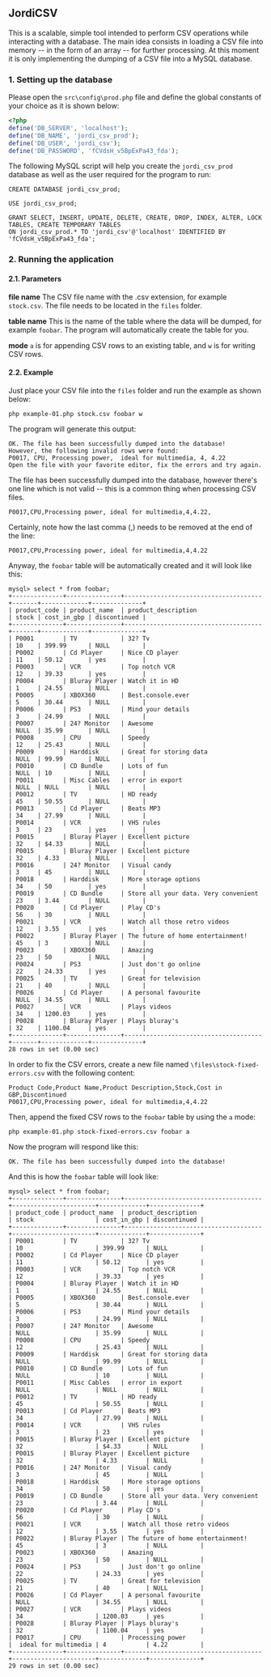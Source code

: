 ## JordiCSV

This is a scalable, simple tool intended to perform CSV operations while interacting with a database. The main idea consists in loading a CSV file into memory -- in the form of an array -- for further processing. At this moment it is only implementing the dumping of a CSV file into a MySQL database.

### 1. Setting up the database

Please open the `src\config\prod.php` file and define the global constants of your choice as it is shown below:

```php
<?php
define('DB_SERVER', 'localhost');
define('DB_NAME', 'jordi_csv_prod');
define('DB_USER', 'jordi_csv');
define('DB_PASSWORD', 'fCVdsH_v5BpExPa43_fda');
```

The following MySQL script will help you create the `jordi_csv_prod` database as well as the user required for the program to run:

    CREATE DATABASE jordi_csv_prod;

    USE jordi_csv_prod;

    GRANT SELECT, INSERT, UPDATE, DELETE, CREATE, DROP, INDEX, ALTER, LOCK TABLES, CREATE TEMPORARY TABLES
    ON jordi_csv_prod.* TO 'jordi_csv'@'localhost' IDENTIFIED BY 'fCVdsH_v5BpExPa43_fda';

### 2. Running the application

#### 2.1. Parameters

**file name**&nbsp;The CSV file name with the .csv extension, for example `stock.csv`. The file needs to be located in the `files` folder.

**table name**&nbsp;This is the name of the table where the data will be dumped, for example `foobar`. The program will automatically create the table for you.

**mode** `a` is for appending CSV rows to an existing table, and `w` is for writing CSV rows.

#### 2.2. Example

Just place your CSV file into the `files` folder and run the example as shown below:

    php example-01.php stock.csv foobar w

The program will generate this output:

    OK. The file has been successfully dumped into the database!
    However, the following invalid rows were found:
    P0017, CPU, Processing power,  ideal for multimedia, 4, 4.22
    Open the file with your favorite editor, fix the errors and try again.

The file has been successfully dumped into the database, however there's one line which is not valid -- this is a common thing when processing CSV files.

    P0017,CPU,Processing power, ideal for multimedia,4,4.22,

Certainly, note how the last comma (,) needs to be removed at the end of the line:

    P0017,CPU,Processing power, ideal for multimedia,4,4.22

Anyway, the `foobar` table will be automatically created and it will look like this:

    mysql> select * from foobar;
    +--------------+---------------+--------------------------------------+-------+-------------+--------------+
    | product_code | product_name  | product_description                  | stock | cost_in_gbp | discontinued |
    +--------------+---------------+--------------------------------------+-------+-------------+--------------+
    | P0001        | TV            | 32? Tv                               | 10    | 399.99      | NULL         |
    | P0002        | Cd Player     | Nice CD player                       | 11    | 50.12       | yes          |
    | P0003        | VCR           | Top notch VCR                        | 12    | 39.33       | yes          |
    | P0004        | Bluray Player | Watch it in HD                       | 1     | 24.55       | NULL         |
    | P0005        | XBOX360       | Best.console.ever                    | 5     | 30.44       | NULL         |
    | P0006        | PS3           | Mind your details                    | 3     | 24.99       | NULL         |
    | P0007        | 24? Monitor   | Awesome                              | NULL  | 35.99       | NULL         |
    | P0008        | CPU           | Speedy                               | 12    | 25.43       | NULL         |
    | P0009        | Harddisk      | Great for storing data               | NULL  | 99.99       | NULL         |
    | P0010        | CD Bundle     | Lots of fun                          | NULL  | 10          | NULL         |
    | P0011        | Misc Cables   | error in export                      | NULL  | NULL        | NULL         |
    | P0012        | TV            | HD ready                             | 45    | 50.55       | NULL         |
    | P0013        | Cd Player     | Beats MP3                            | 34    | 27.99       | NULL         |
    | P0014        | VCR           | VHS rules                            | 3     | 23          | yes          |
    | P0015        | Bluray Player | Excellent picture                    | 32    | $4.33       | NULL         |
    | P0015        | Bluray Player | Excellent picture                    | 32    | 4.33        | NULL         |
    | P0016        | 24? Monitor   | Visual candy                         | 3     | 45          | NULL         |
    | P0018        | Harddisk      | More storage options                 | 34    | 50          | yes          |
    | P0019        | CD Bundle     | Store all your data. Very convenient | 23    | 3.44        | NULL         |
    | P0020        | Cd Player     | Play CD's                            | 56    | 30          | NULL         |
    | P0021        | VCR           | Watch all those retro videos         | 12    | 3.55        | yes          |
    | P0022        | Bluray Player | The future of home entertainment!    | 45    | 3           | NULL         |
    | P0023        | XBOX360       | Amazing                              | 23    | 50          | NULL         |
    | P0024        | PS3           | Just don't go online                 | 22    | 24.33       | yes          |
    | P0025        | TV            | Great for television                 | 21    | 40          | NULL         |
    | P0026        | Cd Player     | A personal favourite                 | NULL  | 34.55       | NULL         |
    | P0027        | VCR           | Plays videos                         | 34    | 1200.03     | yes          |
    | P0028        | Bluray Player | Plays bluray's                       | 32    | 1100.04     | yes          |
    +--------------+---------------+--------------------------------------+-------+-------------+--------------+
    28 rows in set (0.00 sec)

In order to fix the CSV errors, create a new file named `\files\stock-fixed-errors.csv` with the following content:

    Product Code,Product Name,Product Description,Stock,Cost in GBP,Discontinued
    P0017,CPU,Processing power, ideal for multimedia,4,4.22

Then, append the fixed CSV rows to the `foobar` table by using the `a` mode:

    php example-01.php stock-fixed-errors.csv foobar a

Now the program will respond like this:

    OK. The file has been successfully dumped into the database!

And this is how the `foobar` table will look like:

    mysql> select * from foobar;
    +--------------+---------------+--------------------------------------+-----------------------+-------------+--------------+
    | product_code | product_name  | product_description                  | stock                 | cost_in_gbp | discontinued |
    +--------------+---------------+--------------------------------------+-----------------------+-------------+--------------+
    | P0001        | TV            | 32? Tv                               | 10                    | 399.99      | NULL         |
    | P0002        | Cd Player     | Nice CD player                       | 11                    | 50.12       | yes          |
    | P0003        | VCR           | Top notch VCR                        | 12                    | 39.33       | yes          |
    | P0004        | Bluray Player | Watch it in HD                       | 1                     | 24.55       | NULL         |
    | P0005        | XBOX360       | Best.console.ever                    | 5                     | 30.44       | NULL         |
    | P0006        | PS3           | Mind your details                    | 3                     | 24.99       | NULL         |
    | P0007        | 24? Monitor   | Awesome                              | NULL                  | 35.99       | NULL         |
    | P0008        | CPU           | Speedy                               | 12                    | 25.43       | NULL         |
    | P0009        | Harddisk      | Great for storing data               | NULL                  | 99.99       | NULL         |
    | P0010        | CD Bundle     | Lots of fun                          | NULL                  | 10          | NULL         |
    | P0011        | Misc Cables   | error in export                      | NULL                  | NULL        | NULL         |
    | P0012        | TV            | HD ready                             | 45                    | 50.55       | NULL         |
    | P0013        | Cd Player     | Beats MP3                            | 34                    | 27.99       | NULL         |
    | P0014        | VCR           | VHS rules                            | 3                     | 23          | yes          |
    | P0015        | Bluray Player | Excellent picture                    | 32                    | $4.33       | NULL         |
    | P0015        | Bluray Player | Excellent picture                    | 32                    | 4.33        | NULL         |
    | P0016        | 24? Monitor   | Visual candy                         | 3                     | 45          | NULL         |
    | P0018        | Harddisk      | More storage options                 | 34                    | 50          | yes          |
    | P0019        | CD Bundle     | Store all your data. Very convenient | 23                    | 3.44        | NULL         |
    | P0020        | Cd Player     | Play CD's                            | 56                    | 30          | NULL         |
    | P0021        | VCR           | Watch all those retro videos         | 12                    | 3.55        | yes          |
    | P0022        | Bluray Player | The future of home entertainment!    | 45                    | 3           | NULL         |
    | P0023        | XBOX360       | Amazing                              | 23                    | 50          | NULL         |
    | P0024        | PS3           | Just don't go online                 | 22                    | 24.33       | yes          |
    | P0025        | TV            | Great for television                 | 21                    | 40          | NULL         |
    | P0026        | Cd Player     | A personal favourite                 | NULL                  | 34.55       | NULL         |
    | P0027        | VCR           | Plays videos                         | 34                    | 1200.03     | yes          |
    | P0028        | Bluray Player | Plays bluray's                       | 32                    | 1100.04     | yes          |
    | P0017        | CPU           | Processing power                     |  ideal for multimedia | 4           | 4.22         |
    +--------------+---------------+--------------------------------------+-----------------------+-------------+--------------+
    29 rows in set (0.00 sec)
